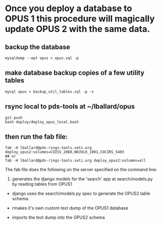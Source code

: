 # Once you deploy a database to OPUS 1 this procedure will magically update OPUS 2 with the same data.

## backup the database
```
mysqldump --opt opus > opus.sql -p
```

## make database backup copies of a few utility tables
```
mysql opus < backup_util_tables.sql -p -v
```

## rsync local to pds-tools at ~/lballard/opus
```
git push
bash deploy/deploy_opus_local.bash
```

## then run the fab file:
```
fab -H lballard@pds-rings-tools.seti.org deploy_opus2:volumes=COISS_2060,NHJULO_1001,COCIRS_5403
## or
fab -H lballard@pds-rings-tools.seti.org deploy_opus2:volumes=all

```
The fab file does the following on the server specified on the command line:

1.  generates the django models for the 'search' app at search/models.py by reading tables from OPUS1

-  django uses the search/models.py spec to generate the OPUS2 table schema.

-  rmakes it's own custom text dump of the OPUS1 database

-  imports the text dump into the OPUS2 schema


